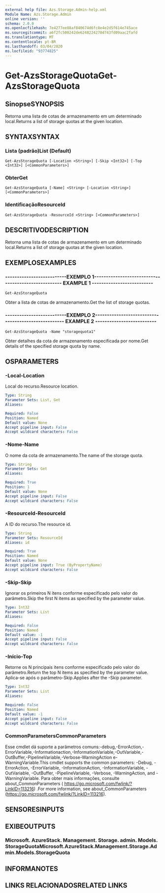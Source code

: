 ```yaml
---
external help file: Azs.Storage.Admin-help.xml
Module Name: Azs.Storage.Admin
online version: ''
schema: 2.0.0
ms.openlocfilehash: 7e4277ee88af840674d6fc8e4e2d5f614e745ace
ms.sourcegitcommit: a6f2fc500242de6248224278d743fd09aac2fafd
ms.translationtype: MT
ms.contentlocale: pt-BR
ms.lasthandoff: 03/04/2020
ms.locfileid: "93774825"
---
```

# <span data-ttu-id="a1b7d-101">Get-AzsStorageQuota</span><span class="sxs-lookup"><span data-stu-id="a1b7d-101">Get-AzsStorageQuota</span></span>

## <span data-ttu-id="a1b7d-102">Sinopse</span><span class="sxs-lookup"><span data-stu-id="a1b7d-102">SYNOPSIS</span></span>
<span data-ttu-id="a1b7d-103">Retorna uma lista de cotas de armazenamento em um determinado local.</span><span class="sxs-lookup"><span data-stu-id="a1b7d-103">Returns a list of storage quotas at the given location.</span></span>

## <span data-ttu-id="a1b7d-104">SYNTAX</span><span class="sxs-lookup"><span data-stu-id="a1b7d-104">SYNTAX</span></span>

### <span data-ttu-id="a1b7d-105">Lista (padrão)</span><span class="sxs-lookup"><span data-stu-id="a1b7d-105">List (Default)</span></span>
```
Get-AzsStorageQuota [-Location <String>] [-Skip <Int32>] [-Top <Int32>] [<CommonParameters>]
```

### <span data-ttu-id="a1b7d-106">Obter</span><span class="sxs-lookup"><span data-stu-id="a1b7d-106">Get</span></span>
```
Get-AzsStorageQuota [-Name] <String> [-Location <String>] [<CommonParameters>]
```

### <span data-ttu-id="a1b7d-107">Identificação</span><span class="sxs-lookup"><span data-stu-id="a1b7d-107">ResourceId</span></span>
```
Get-AzsStorageQuota -ResourceId <String> [<CommonParameters>]
```

## <span data-ttu-id="a1b7d-108">DESCRITIVO</span><span class="sxs-lookup"><span data-stu-id="a1b7d-108">DESCRIPTION</span></span>
<span data-ttu-id="a1b7d-109">Retorna uma lista de cotas de armazenamento em um determinado local.</span><span class="sxs-lookup"><span data-stu-id="a1b7d-109">Returns a list of storage quotas at the given location.</span></span>

## <span data-ttu-id="a1b7d-110">EXEMPLOS</span><span class="sxs-lookup"><span data-stu-id="a1b7d-110">EXAMPLES</span></span>

### <span data-ttu-id="a1b7d-111">--------------------------EXEMPLO 1--------------------------</span><span class="sxs-lookup"><span data-stu-id="a1b7d-111">-------------------------- EXAMPLE 1 --------------------------</span></span>
```
Get-AzsStorageQuota
```

<span data-ttu-id="a1b7d-112">Obter a lista de cotas de armazenamento.</span><span class="sxs-lookup"><span data-stu-id="a1b7d-112">Get the list of storage quotas.</span></span>

### <span data-ttu-id="a1b7d-113">--------------------------EXEMPLO 2--------------------------</span><span class="sxs-lookup"><span data-stu-id="a1b7d-113">-------------------------- EXAMPLE 2 --------------------------</span></span>
```
Get-AzsStorageQuota -Name "storagequota1"
```

<span data-ttu-id="a1b7d-114">Obter detalhes da cota de armazenamento especificada por nome.</span><span class="sxs-lookup"><span data-stu-id="a1b7d-114">Get details of the specified storage quota by name.</span></span>

## <span data-ttu-id="a1b7d-115">OS</span><span class="sxs-lookup"><span data-stu-id="a1b7d-115">PARAMETERS</span></span>

### <span data-ttu-id="a1b7d-116">-Local</span><span class="sxs-lookup"><span data-stu-id="a1b7d-116">-Location</span></span>
<span data-ttu-id="a1b7d-117">Local do recurso.</span><span class="sxs-lookup"><span data-stu-id="a1b7d-117">Resource location.</span></span>

```yaml
Type: String
Parameter Sets: List, Get
Aliases: 

Required: False
Position: Named
Default value: None
Accept pipeline input: False
Accept wildcard characters: False
```

### <span data-ttu-id="a1b7d-118">-Nome</span><span class="sxs-lookup"><span data-stu-id="a1b7d-118">-Name</span></span>
<span data-ttu-id="a1b7d-119">O nome da cota de armazenamento.</span><span class="sxs-lookup"><span data-stu-id="a1b7d-119">The name of the storage quota.</span></span>

```yaml
Type: String
Parameter Sets: Get
Aliases: 

Required: True
Position: 1
Default value: None
Accept pipeline input: False
Accept wildcard characters: False
```

### <span data-ttu-id="a1b7d-120">-ResourceId</span><span class="sxs-lookup"><span data-stu-id="a1b7d-120">-ResourceId</span></span>
<span data-ttu-id="a1b7d-121">A ID do recurso.</span><span class="sxs-lookup"><span data-stu-id="a1b7d-121">The resource id.</span></span>

```yaml
Type: String
Parameter Sets: ResourceId
Aliases: id

Required: True
Position: Named
Default value: None
Accept pipeline input: True (ByPropertyName)
Accept wildcard characters: False
```

### <span data-ttu-id="a1b7d-122">-Skip</span><span class="sxs-lookup"><span data-stu-id="a1b7d-122">-Skip</span></span>
<span data-ttu-id="a1b7d-123">Ignorar os primeiros N itens conforme especificado pelo valor do parâmetro.</span><span class="sxs-lookup"><span data-stu-id="a1b7d-123">Skip the first N items as specified by the parameter value.</span></span>

```yaml
Type: Int32
Parameter Sets: List
Aliases: 

Required: False
Position: Named
Default value: -1
Accept pipeline input: False
Accept wildcard characters: False
```

### <span data-ttu-id="a1b7d-124">-Início</span><span class="sxs-lookup"><span data-stu-id="a1b7d-124">-Top</span></span>
<span data-ttu-id="a1b7d-125">Retorne os N principais itens conforme especificado pelo valor do parâmetro.</span><span class="sxs-lookup"><span data-stu-id="a1b7d-125">Return the top N items as specified by the parameter value.</span></span>
<span data-ttu-id="a1b7d-126">Aplica-se após o parâmetro-Skip.</span><span class="sxs-lookup"><span data-stu-id="a1b7d-126">Applies after the -Skip parameter.</span></span>

```yaml
Type: Int32
Parameter Sets: List
Aliases: 

Required: False
Position: Named
Default value: -1
Accept pipeline input: False
Accept wildcard characters: False
```

### <span data-ttu-id="a1b7d-127">CommonParameters</span><span class="sxs-lookup"><span data-stu-id="a1b7d-127">CommonParameters</span></span>
<span data-ttu-id="a1b7d-128">Esse cmdlet dá suporte a parâmetros comuns:-debug,-ErrorAction,-ErrorVariable,-Informationaction,-InformationVariable,-OutVariable,-OutBuffer,-PipelineVariable,-Verbose-WarningAction e-WarningVariable.</span><span class="sxs-lookup"><span data-stu-id="a1b7d-128">This cmdlet supports the common parameters: -Debug, -ErrorAction, -ErrorVariable, -InformationAction, -InformationVariable, -OutVariable, -OutBuffer, -PipelineVariable, -Verbose, -WarningAction, and -WarningVariable.</span></span> <span data-ttu-id="a1b7d-129">Para obter mais informações, consulte about_CommonParameters ( https://go.microsoft.com/fwlink/?LinkID=113216) .</span><span class="sxs-lookup"><span data-stu-id="a1b7d-129">For more information, see about_CommonParameters (https://go.microsoft.com/fwlink/?LinkID=113216).</span></span>

## <span data-ttu-id="a1b7d-130">SENSORES</span><span class="sxs-lookup"><span data-stu-id="a1b7d-130">INPUTS</span></span>

## <span data-ttu-id="a1b7d-131">EXIBE</span><span class="sxs-lookup"><span data-stu-id="a1b7d-131">OUTPUTS</span></span>

### <span data-ttu-id="a1b7d-132">Microsoft. AzureStack. Management. Storage. admin. Models. StorageQuota</span><span class="sxs-lookup"><span data-stu-id="a1b7d-132">Microsoft.AzureStack.Management.Storage.Admin.Models.StorageQuota</span></span>

## <span data-ttu-id="a1b7d-133">INFORMA</span><span class="sxs-lookup"><span data-stu-id="a1b7d-133">NOTES</span></span>

## <span data-ttu-id="a1b7d-134">LINKS RELACIONADOS</span><span class="sxs-lookup"><span data-stu-id="a1b7d-134">RELATED LINKS</span></span>


